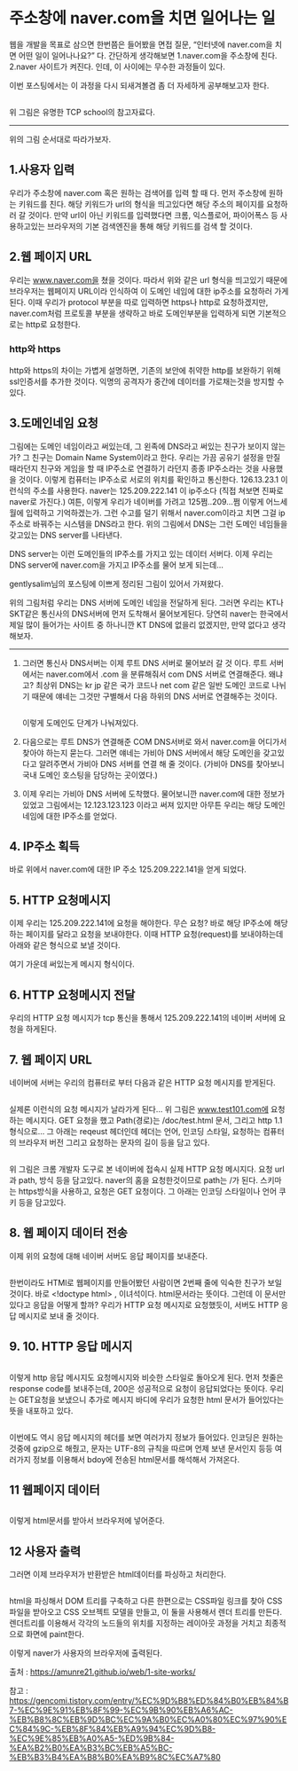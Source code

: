 <h1 id="주소창에-navercom을-치면-일어나는-일">주소창에 naver.com을 치면 일어나는 일</h1>
<blockquote>
</blockquote>
<p>웹을 개발을 목표로 삼으면 한번쯤은 들어봤을 면접 질문, “인터넷에 naver.com을 치면 어떤 일이 일어나나요?” 다.
간단하게 생각해보면 1.naver.com을 주소창에 친다. 2.naver 사이트가 켜진다. 인데, 이 사이에는 무수한 과정들이 있다.</p>
<p>이번 포스팅에서는 이 과정을 다시 되새겨볼겸 좀 더 자세하게 공부해보고자 한다.</p>
<p><img alt="" src="https://velog.velcdn.com/images/taketheking/post/20728923-441c-4de5-ba59-446d5ccdd5c4/image.png" /></p>
<p>위 그림은 유명한 TCP school의 참고자료다.</p>
<hr />
<p>위의 그림 순서대로 따라가보자.</p>
<h2 id="1사용자-입력">1.사용자 입력</h2>
<p>우리가 주소창에 naver.com 혹은 원하는 검색어를 입력 할 때 다.
먼저 주소창에 원하는 키워드를 친다.
해당 키워드가 url의 형식을 띄고있다면 해당 주소의 페이지를 요청하러 갈 것이다.
만약 url이 아닌 키워드를 입력했다면 크롬, 익스플로어, 파이어폭스 등 사용하고있는 브라우저의 기본 검색엔진을 통해 해당 키워드를 검색 할 것이다.</p>
<h2 id="2웹-페이지-url">2.웹 페이지 URL</h2>
<p>우리는 <a href="http://www.naver.com%EC%9D%84">www.naver.com을</a> 쳤을 것이다. 따라서 위와 같은 url 형식을 띄고있기 때문에 브라우저는 웹페이지 URL이라 인식하여 이 도메인 네임에 대한 ip주소를 요청하러 가게된다.
이때 우리가 protocol 부분을 따로 입력하면 https나 http로 요청하겠지만, naver.com처럼 프로토콜 부분을 생략하고 바로 도메인부분을 입력하게 되면 기본적으로는 http로 요청한다.</p>
<h3 id="http와-https">http와 https</h3>
<blockquote>
</blockquote>
<p>http와 https의 차이는 가볍게 설명하면,
기존의 보안에 취약한 http를 보완하기 위해 ssl인증서를 추가한 것이다.
익명의 공격자가 중간에 데이터를 가로채는것을 방지할 수 있다.</p>
<h2 id="3도메인네임-요청">3.도메인네임 요청</h2>
<p>그림에는 도메인 네임이라고 써있는데, 그 왼족에 DNS라고 써있는 친구가 보이지 않는가?
그 친구는 Domain Name System이라고 한다.
우리는 가끔 공유기 설정을 만질 때라던지 친구와 게임을 할 때 IP주소로 연결하기 라던지 종종 IP주소라는 것을 사용했을 것이다.
이렇게 컴퓨터는 IP주소로 서로의 위치를 확인하고 통신한다. 126.13.23.1 이런식의 주소를 사용한다.
naver는 125.209.222.141 이 ip주소다 (직접 쳐보면 진짜로 naver로 가진다.)
여튼, 이렇게 우리가 네이버를 가려고 125쩜..209…쩜 이렇게 어느세월에 입력하고 기억하겠는가.
그런 수고를 덜기 위해서 naver.com이라고 치면 그걸 ip주소로 바꿔주는 시스템을 DNS라고 한다.
위의 그림에서 DNS는 그런 도메인 네임들을 갖고있는 DNS server를 나타낸다.</p>
<p>DNS server는 이런 도메인들의 IP주소를 가지고 있는 데이터 서버다.
이제 우리는 DNS server에 naver.com을 가지고 IP주소를 물어 보게 되는데…
<img alt="" src="https://velog.velcdn.com/images/taketheking/post/4e5650b5-7353-4df1-8770-3db30ef90dbc/image.jpg" /></p>
<p>gentlysalim님의 포스팅에 이쁘게 정리된 그림이 있어서 가져왔다.</p>
<p>위의 그림처럼 우리는 DNS 서버에 도메인 네임을 전달하게 된다.
그러면 우리는 KT나 SKT같은 통신사의 DNS서버에 먼저 도착해서 물어보게된다.
당연히 naver는 한국에서 제일 많이 들어가는 사이트 중 하나니깐 KT DNS에 없을리 없겠지만, 만약 없다고 생각해보자.</p>
<hr />
<blockquote>
</blockquote>
<ol>
<li>그러면 통신사 DNS서버는 이제 루트 DNS 서버로 물어보러 갈 것 이다.
루트 서버에서는 naver.com에서 .com 을 분류해줘서 com DNS 서버로 연결해준다.
왜냐고? 최상위 DNS는 kr jp 같은 국가 코드나 net com 같은 일반 도메인 코드로 나뉘기 때문에 얘네는 그것만 구별해서 다음 하위의 DNS 서버로 연결해주는 것이다.<blockquote>
</blockquote>
<img alt="" src="https://velog.velcdn.com/images/taketheking/post/ea3cca0c-bbdb-444f-990f-b39f557e6e1e/image.gif" /><blockquote>
</blockquote>
이렇게 도메인도 단계가 나눠져있다.<blockquote>
</blockquote>
</li>
<li>다음으로는 루트 DNS가 연결해준 COM DNS서버로 와서 naver.com을 어디가서 찾아야 하는지 묻는다.
그러면 얘네는 가비아 DNS 서버에서 해당 도메인을 갖고있다고 알려주면서 가비아 DNS 서버를 연결 해 줄 것이다.
(가비아 DNS를 찾아보니 국내 도메인 호스팅을 담당하는 곳이였다.)<blockquote>
</blockquote>
</li>
<li>이제 우리는 가비아 DNS 서버에 도착했다. 물어보니깐 naver.com에 대한 정보가 있었고 그림에서는 12.123.123.123 이라고 써져 있지만 아무튼 우리는 해당 도메인 네임에 대한 IP주소를 얻었다.</li>
</ol>
<h2 id="4-ip주소-획득">4. IP주소 획득</h2>
<p>바로 위에서 naver.com에 대한 IP 주소 125.209.222.141을 얻게 되었다.</p>
<h2 id="5-http-요청메시지">5. HTTP 요청메시지</h2>
<p>이제 우리는 125.209.222.141에 요청을 해야한다.
무슨 요청? 바로 해당 IP주소에 해당하는 페이지를 달라고 요청을 보내야한다.
이때 HTTP 요청(request)를 보내야하는데 아래와 같은 형식으로 보낼 것이다.
<img alt="" src="https://velog.velcdn.com/images/taketheking/post/4077ed61-b142-4551-9776-8eda6cd62761/image.png" /></p>
<p>여기 가운데 써있는게 메시지 형식이다.</p>
<h2 id="6-http-요청메시지-전달">6. HTTP 요청메시지 전달</h2>
<p>우리의 HTTP 요청 메시지가 tcp 통신을 통해서 125.209.222.141의 네이버 서버에 요청을 하게된다.</p>
<h2 id="7-웹-페이지-url">7. 웹 페이지 URL</h2>
<p>네이버에 서버는 우리의 컴퓨터로 부터 다음과 같은 HTTP 요청 메시지를 받게된다.</p>
<p><img alt="" src="https://velog.velcdn.com/images/taketheking/post/96717a65-077c-4be0-bd1e-a2dde382c79f/image.png" /></p>
<p>실제론 이런식의 요청 메시지가 날라가게 된다…
위 그림은 <a href="http://www.test101.com%EC%97%90">www.test101.com에</a> 요청하는 메시지다.
GET 요청을 했고 Path(경로)는 /doc/test.html 문서, 그리고 http 1.1형식으로…
그 아래는 reqeust 헤더인데 헤더는 언어, 인코딩 스타일, 요청하는 컴퓨터의 브라우저 버전 그리고 요청하는 문자의 길이 등을 담고 있다.</p>
<p><img alt="" src="https://velog.velcdn.com/images/taketheking/post/1c6cf3a0-a7bb-4868-a27d-bfd03427e9ba/image.png" /></p>
<p>위 그림은 크롬 개발자 도구로 본 네이버에 접속시 실제 HTTP 요청 메시지다.
요청 url과 path, 방식 등을 담고있다.
naver의 홈을 요청한것이므로 path는 /가 된다.
스키마는 https방식을 사용하고, 요청은 GET 요청이다.
그 아래는 인코딩 스타일이나 언어 쿠키 등을 담고있다.</p>
<h2 id="8-웹-페이지-데이터-전송">8. 웹 페이지 데이터 전송</h2>
<p>이제 위의 요청에 대해 네이버 서버도 응답 페이지를 보내준다.</p>
<p><img alt="" src="https://velog.velcdn.com/images/taketheking/post/e1cf6759-78c1-4aaa-b3b1-efb5f0fe6746/image.png" /></p>
<p>한번이라도 HTMl로 웹페이지를 만들어봤던 사람이면 2번째 줄에 익숙한 친구가 보일것이다.
바로 &lt;!doctype html> , 이녀석이다. html문서라는 뜻이다.
그런데 이 문서만 있다고 응답을 어떻게 할까?
우리가 HTTP 요청 메시지로 요청했듯이, 서버도 HTTP 응답 메시지로 보내 줄 것이다.</p>
<h2 id="9-10-http-응답-메시지">9. 10. HTTP 응답 메시지</h2>
<p><img alt="" src="https://velog.velcdn.com/images/taketheking/post/7587acbd-9fde-4fb9-80ff-abb45875fdf7/image.png" /></p>
<p>이렇게 http 응답 메시지도 요청메시지와 비슷한 스타일로 돌아오게 된다.
먼저 첫줄은 response code를 보내주는데, 200은 성공적으로 요청이 응답되었다는 뜻이다.
우리는 GET요청을 보냈으니 추가로 메시지 바디에 우리가 요청한 html 문서가 들어있다는 뜻을 내포하고 있다.</p>
<p><img alt="" src="https://velog.velcdn.com/images/taketheking/post/8e1a1deb-b914-44ff-9dd0-cec47f0f1477/image.png" /></p>
<p>이번에도 역시 응답 메시지의 헤더를 보면 여러가지 정보가 들어있다.
인코딩은 원하는 것중에 gzip으로 해줬고, 문자는 UTF-8의 규칙을 따르며 언제 보낸 문서인지 등등 여러가지 정보를 이용해서 bdoy에 전송된 html문서를 해석해서 가져온다.</p>
<h2 id="11-웹페이지-데이터">11 웹페이지 데이터</h2>
<p><img alt="" src="https://velog.velcdn.com/images/taketheking/post/842fc53b-18a7-4088-9181-2aeb11b7a8ac/image.png" /></p>
<p>이렇게 html문서를 받아서 브라우저에 넣어준다.</p>
<h2 id="12-사용자-출력">12 사용자 출력</h2>
<p>그러면 이제 브라우저가 반환받은 html데이터를 파싱하고 처리한다.</p>
<p><img alt="" src="https://velog.velcdn.com/images/taketheking/post/84480365-9ac6-49eb-b691-c13547c3dfc7/image.png" /></p>
<p>html을 파싱해서 DOM 트리를 구축하고 다른 한편으로는 CSS파일 링크를 찾아 CSS파일을 받아오고 CSS 오브젝트 모델을 만들고, 이 둘을 사용해서 렌더 트리를 만든다.
렌더트리를 이용해서 각각의 노드들의 위치를 지정하는 레이아웃 과정을 거치고 최종적으로 화면에 paint한다.
<img alt="" src="https://velog.velcdn.com/images/taketheking/post/b452ae88-b439-4338-aea8-5ad0686c633f/image.png" /></p>
<p>이렇게 naver가 사용자의 브라우저에 출력된다.</p>
<p>출처 : <a href="https://amunre21.github.io/web/1-site-works/">https://amunre21.github.io/web/1-site-works/</a></p>
<p>참고 : <a href="https://gencomi.tistory.com/entry/%EC%9D%B8%ED%84%B0%EB%84%B7-%EC%9E%91%EB%8F%99-%EC%9B%90%EB%A6%AC-%EB%B8%8C%EB%9D%BC%EC%9A%B0%EC%A0%80%EC%97%90%EC%84%9C-%EB%8F%84%EB%A9%94%EC%9D%B8-%EC%9E%85%EB%A0%A5-%ED%9B%84-%EA%B2%B0%EA%B3%BC%EB%A5%BC-%EB%B3%B4%EA%B8%B0%EA%B9%8C%EC%A7%80">https://gencomi.tistory.com/entry/%EC%9D%B8%ED%84%B0%EB%84%B7-%EC%9E%91%EB%8F%99-%EC%9B%90%EB%A6%AC-%EB%B8%8C%EB%9D%BC%EC%9A%B0%EC%A0%80%EC%97%90%EC%84%9C-%EB%8F%84%EB%A9%94%EC%9D%B8-%EC%9E%85%EB%A0%A5-%ED%9B%84-%EA%B2%B0%EA%B3%BC%EB%A5%BC-%EB%B3%B4%EA%B8%B0%EA%B9%8C%EC%A7%80</a></p>